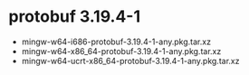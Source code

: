 # protobuf 3.19.4-1

 - mingw-w64-i686-protobuf-3.19.4-1-any.pkg.tar.xz
 - mingw-w64-x86_64-protobuf-3.19.4-1-any.pkg.tar.xz
 - mingw-w64-ucrt-x86_64-protobuf-3.19.4-1-any.pkg.tar.xz
